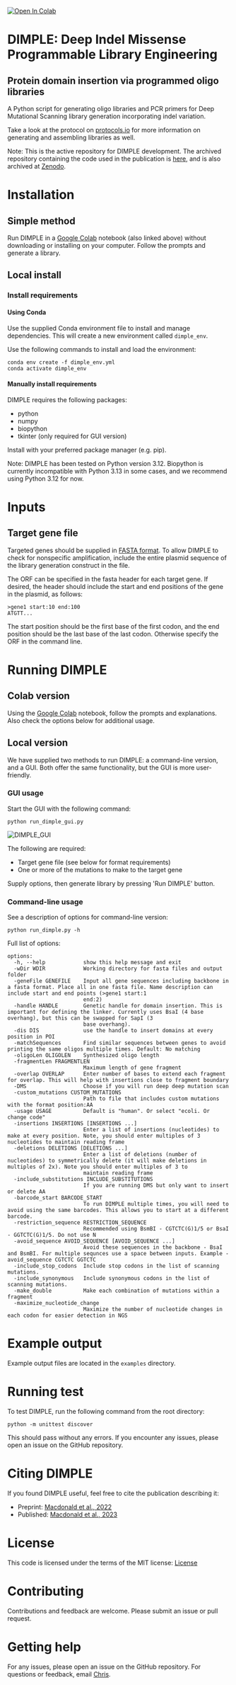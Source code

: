 [![Open In Colab](https://colab.research.google.com/assets/colab-badge.svg)](https://colab.research.google.com/github/coywil26/DIMPLE/blob/colab/DIMPLE.ipynb)

# DIMPLE: Deep Indel Missense Programmable Library Engineering

## Protein domain insertion via programmed oligo libraries

A Python script for generating oligo libraries and PCR primers for Deep Mutational Scanning library generation incorporating indel variation.

Take a look at the protocol on [protocols.io](https://www.protocols.io/view/dimple-library-generation-and-assembly-protocol-rm7vzy7k8lx1) for more information on generating and assembling libraries as well.

Note: This is the active repository for DIMPLE development. The archived repository containing the code used in the publication is [here](https://github.com/odcambc/DIMPLE), and is also archived at [Zenodo](https://zenodo.org/records/7574261).

# Installation

## Simple method

Run DIMPLE in a [Google Colab](https://colab.research.google.com/github/coywil26/DIMPLE/blob/colab/DIMPLE.ipynb) notebook (also linked above) without downloading or installing on your computer. Follow the prompts and generate a library.

## Local install

### Install requirements

#### Using Conda

Use the supplied Conda environment file to install and manage dependencies. This will create a new environment called `dimple_env`.

Use the following commands to install and load the environment:

```{bash}
conda env create -f dimple_env.yml
conda activate dimple_env
```

#### Manually install requirements

DIMPLE requires the following packages:

- python
- numpy
- biopython
- tkinter (only required for GUI version)

Install with your preferred package manager (e.g. pip).

Note: DIMPLE has been tested on Python version 3.12. Biopython is currently incompatible with Python 3.13 in some cases, and we recommend using Python 3.12 for now.

# Inputs

## Target gene file

Targeted genes should be supplied in [FASTA format](https://en.wikipedia.org/wiki/FASTA_format). To allow DIMPLE to check for nonspecific amplification, include the entire plasmid sequence of the library generation construct in the file.

The ORF can be specified in the fasta header for each target gene. If desired, the header should include the start and end positions of the gene in the plasmid, as follows:

```{text}
>gene1 start:10 end:100
ATGTT...
```

The start position should be the first base of the first codon, and the end position should be the last base of the last codon. Otherwise specify the ORF in the command line.

# Running DIMPLE

## Colab version

Using the [Google Colab](https://colab.research.google.com/github/coywil26/DIMPLE/blob/colab/DIMPLE.ipynb) notebook, follow the prompts and explanations. Also check the options below for additional usage.

## Local version

We have supplied two methods to run DIMPLE: a command-line version, and a GUI.
Both offer the same functionality, but the GUI is more user-friendly.

### GUI usage

Start the GUI with the following command:

```{bash}
python run_dimple_gui.py
```

![DIMPLE_GUI](DIMPLE/data/DIMPLE_GUI.png)

The following are required:

- Target gene file (see below for format requirements)
- One or more of the mutations to make to the target gene

Supply options, then generate library by pressing 'Run DIMPLE' button.

### Command-line usage

See a description of options for command-line version:

```{bash}
python run_dimple.py -h
```

Full list of options:

```{text}
options:
  -h, --help            show this help message and exit
  -wDir WDIR            Working directory for fasta files and output folder
  -geneFile GENEFILE    Input all gene sequences including backbone in a fasta format. Place all in one fasta file. Name description can include start and end points (>gene1 start:1
                        end:2)
  -handle HANDLE        Genetic handle for domain insertion. This is important for defining the linker. Currently uses BsaI (4 base overhang), but this can be swapped for SapI (3
                        base overhang).
  -dis DIS              use the handle to insert domains at every position in POI
  -matchSequences       Find similar sequences between genes to avoid printing the same oligos multiple times. Default: No matching
  -oligoLen OLIGOLEN    Synthesized oligo length
  -fragmentLen FRAGMENTLEN
                        Maximum length of gene fragment
  -overlap OVERLAP      Enter number of bases to extend each fragment for overlap. This will help with insertions close to fragment boundary
  -DMS                  Choose if you will run deep deep mutation scan
  -custom_mutations CUSTOM_MUTATIONS
                        Path to file that includes custom mutations with the format position:AA
  -usage USAGE          Default is "human". Or select "ecoli. Or change code"
  -insertions INSERTIONS [INSERTIONS ...]
                        Enter a list of insertions (nucleotides) to make at every position. Note, you should enter multiples of 3 nucleotides to maintain reading frame
  -deletions DELETIONS [DELETIONS ...]
                        Enter a list of deletions (number of nucleotides) to symmetrically delete (it will make deletions in multiples of 2x). Note you should enter multiples of 3 to
                        maintain reading frame
  -include_substitutions INCLUDE_SUBSTITUTIONS
                        If you are running DMS but only want to insert or delete AA
  -barcode_start BARCODE_START
                        To run DIMPLE multiple times, you will need to avoid using the same barcodes. This allows you to start at a different barcode.
  -restriction_sequence RESTRICTION_SEQUENCE
                        Recommended using BsmBI - CGTCTC(G)1/5 or BsaI - GGTCTC(G)1/5. Do not use N
  -avoid_sequence AVOID_SEQUENCE [AVOID_SEQUENCE ...]
                        Avoid these sequences in the backbone - BsaI and BsmBI. For multiple sequnces use a space between inputs. Example -avoid_sequence CGTCTC GGTCTC
  -include_stop_codons  Include stop codons in the list of scanning mutations.
  -include_synonymous   Include synonymous codons in the list of scanning mutations.
  -make_double          Make each combination of mutations within a fragment
  -maximize_nucleotide_change
                        Maximize the number of nucleotide changes in each codon for easier detection in NGS
```

# Example output

Example output files are located in the `examples` directory.

# Running test

To test DIMPLE, run the following command from the root directory:

  ```{bash}
python -m unittest discover
```

This should pass without any errors. If you encounter any issues, please open an issue on the GitHub repository.

# Citing DIMPLE

If you found DIMPLE useful, feel free to cite the publication describing it:

- Preprint: [Macdonald et al., 2022](https://doi.org/10.1101/2022.07.26.501589)
- Published: [Macdonald et al., 2023](https://doi.org/10.1186/s13059-023-02880-6)

# License

This code is licensed under the terms of the MIT license: [License](License.txt)

# Contributing

Contributions and feedback are welcome. Please submit an issue or pull request.

# Getting help

For any issues, please open an issue on the GitHub repository. For questions or feedback, email [Chris](https://www.wcoyotelab.com/members/).
